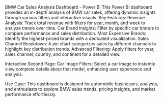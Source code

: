 BMW Car Sales Analysis Dashboard - Power BI
This Power BI dashboard provides an in-depth analysis of BMW car sales, offering dynamic insights through various filters and interactive visuals.
Key Features:
  Revenue Analysis: Track total revenue with filters for year, month, and week to analyze trends over time.
  Car Brand Insights: Filter by specific car brands to compare performance and sales distribution.
  Most Expensive Brands: Identify the highest-priced brands with a dedicated visualization.
  Sales Channel Breakdown: A pie chart categorizes sales by different channels to highlight key distribution trends.
  Advanced Filtering: Apply filters for year, sales channel, country, and continent for a detailed view.

Interactive Second Page:
Car Image Filters: Select a car image to instantly view complete details about that model, enhancing user experience and analysis.

Use Case:
This dashboard is designed for automobile businesses, analysts, and enthusiasts to explore BMW sales trends, pricing insights, and market performance effortlessly.


